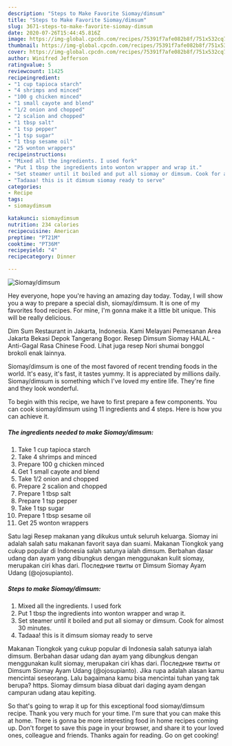 ```yaml
---
description: "Steps to Make Favorite Siomay/dimsum"
title: "Steps to Make Favorite Siomay/dimsum"
slug: 3671-steps-to-make-favorite-siomay-dimsum
date: 2020-07-26T15:44:45.816Z
image: https://img-global.cpcdn.com/recipes/75391f7afe082b8f/751x532cq70/siomaydimsum-recipe-main-photo.jpg
thumbnail: https://img-global.cpcdn.com/recipes/75391f7afe082b8f/751x532cq70/siomaydimsum-recipe-main-photo.jpg
cover: https://img-global.cpcdn.com/recipes/75391f7afe082b8f/751x532cq70/siomaydimsum-recipe-main-photo.jpg
author: Winifred Jefferson
ratingvalue: 5
reviewcount: 11425
recipeingredient:
- "1 cup tapioca starch"
- "4 shrimps and minced"
- "100 g chicken minced"
- "1 small cayote and blend"
- "1/2 onion and chopped"
- "2 scalion and chopped"
- "1 tbsp salt"
- "1 tsp pepper"
- "1 tsp sugar"
- "1 tbsp sesame oil"
- "25 wonton wrappers"
recipeinstructions:
- "Mixed all the ingredients. I used fork"
- "Put 1 tbsp the ingredients into wonton wrapper and wrap it."
- "Set steamer until it boiled and put all siomay or dimsum. Cook for almost 30 minutes."
- "Tadaaa! this is it dimsum siomay ready to serve"
categories:
- Recipe
tags:
- siomaydimsum

katakunci: siomaydimsum 
nutrition: 234 calories
recipecuisine: American
preptime: "PT21M"
cooktime: "PT36M"
recipeyield: "4"
recipecategory: Dinner

---
```



![Siomay/dimsum](https://img-global.cpcdn.com/recipes/75391f7afe082b8f/751x532cq70/siomaydimsum-recipe-main-photo.jpg)

Hey everyone, hope you're having an amazing day today. Today, I will show you a way to prepare a special dish, siomay/dimsum. It is one of my favorites food recipes. For mine, I'm gonna make it a little bit unique. This will be really delicious.

Dim Sum Restaurant in Jakarta, Indonesia. Kami Melayani Pemesanan Area Jakarta Bekasi Depok Tangerang Bogor. Resep Dimsum Siomay HALAL - Anti-Gagal Rasa Chinese Food. Lihat juga resep Nori shumai bonggol brokoli enak lainnya.

Siomay/dimsum is one of the most favored of recent trending foods in the world. It's easy, it's fast, it tastes yummy. It is appreciated by millions daily. Siomay/dimsum is something which I've loved my entire life. They're fine and they look wonderful.


To begin with this recipe, we have to first prepare a few components. You can cook siomay/dimsum using 11 ingredients and 4 steps. Here is how you can achieve it.

<!--inarticleads1-->

##### The ingredients needed to make Siomay/dimsum:

1. Take 1 cup tapioca starch
1. Take 4 shrimps and minced
1. Prepare 100 g chicken minced
1. Get 1 small cayote and blend
1. Take 1/2 onion and chopped
1. Prepare 2 scalion and chopped
1. Prepare 1 tbsp salt
1. Prepare 1 tsp pepper
1. Take 1 tsp sugar
1. Prepare 1 tbsp sesame oil
1. Get 25 wonton wrappers


Satu lagi Resep makanan yang dikukus untuk seluruh keluarga. Siomay ini adalah salah satu makanan favorit saya dan suami. Makanan Tiongkok yang cukup popular di Indonesia salah satunya ialah dimsum. Berbahan dasar udang dan ayam yang dibungkus dengan menggunakan kulit siomay, merupakan ciri khas dari. Последние твиты от Dimsum Siomay Ayam Udang (@ojosupianto). 

<!--inarticleads2-->

##### Steps to make Siomay/dimsum:

1. Mixed all the ingredients. I used fork
1. Put 1 tbsp the ingredients into wonton wrapper and wrap it.
1. Set steamer until it boiled and put all siomay or dimsum. Cook for almost 30 minutes.
1. Tadaaa! this is it dimsum siomay ready to serve


Makanan Tiongkok yang cukup popular di Indonesia salah satunya ialah dimsum. Berbahan dasar udang dan ayam yang dibungkus dengan menggunakan kulit siomay, merupakan ciri khas dari. Последние твиты от Dimsum Siomay Ayam Udang (@ojosupianto). Jika rupa adalah alasan kamu mencintai seseorang. Lalu bagaimana kamu bisa mencintai tuhan yang tak berupa? https. Siomay dimsum biasa dibuat dari daging ayam dengan campuran udang atau kepiting. 

So that's going to wrap it up for this exceptional food siomay/dimsum recipe. Thank you very much for your time. I'm sure that you can make this at home. There is gonna be more interesting food in home recipes coming up. Don't forget to save this page in your browser, and share it to your loved ones, colleague and friends. Thanks again for reading. Go on get cooking!

